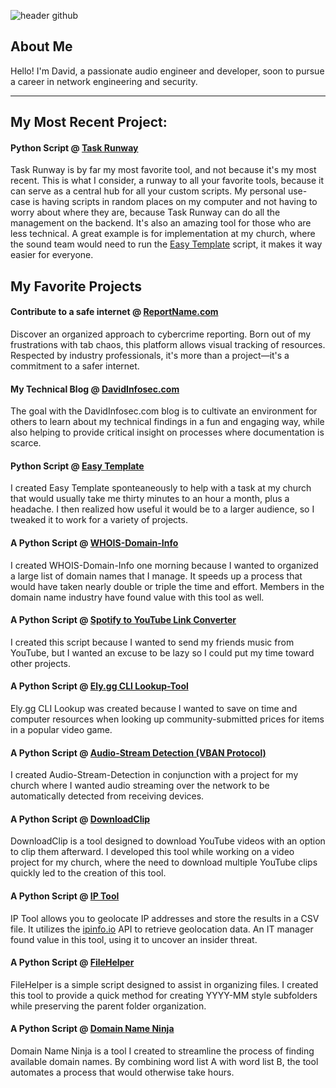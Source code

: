 
![header github](https://github.com/davidinfosec/DavidInfosec/assets/87215831/8c95dbfe-0310-4ef9-ae0f-92636d129cda)


## About Me

Hello! I'm David, a passionate audio engineer and developer, soon to pursue a career in network engineering and security.

---

## My Most Recent Project:

#### Python Script @ [Task Runway](https://www.github.com/davidinfosec/task-runway)

Task Runway is by far my most favorite tool, and not because it's my most recent. This is what I consider, a runway to all your favorite tools, because it can serve as a central hub for all your custom scripts. My personal use-case is having scripts in random places on my computer and not having to worry about where they are, because Task Runway can do all the management on the backend. It's also an amazing tool for those who are less technical. A great example is for implementation at my church, where the sound team would need to run the [Easy Template](https://www.github.com/davidinfosec/easy-template) script, it makes it way easier for everyone. 

## My Favorite Projects

#### Contribute to a safe internet @ [ReportName.com](https://www.ReportName.com)

Discover an organized approach to cybercrime reporting. Born out of my frustrations with tab chaos, this platform allows visual tracking of resources. Respected by industry professionals, it's more than a project—it's a commitment to a safer internet.

#### My Technical Blog @ [DavidInfosec.com](https://www.DavidInfosec.com)

The goal with the DavidInfosec.com blog is to cultivate an environment for others to learn about my technical findings in a fun and engaging way, while also helping to provide critical insight on processes where documentation is scarce.

#### Python Script @ [Easy Template](https://www.github.com/davidinfosec/easy-template)

I created Easy Template sponteaneously to help with a task at my church that would usually take me thirty minutes to an hour a month, plus a headache. I then realized how useful it would be to a larger audience, so I tweaked it to work for a variety of projects.

#### A Python Script @ [WHOIS-Domain-Info](https://github.com/davidinfosec/whois-domain-info) 

I created WHOIS-Domain-Info one morning because I wanted to organized a large list of domain names that I manage. It speeds up a process that would have taken nearly double or triple the time and effort. Members in the domain name industry have found value with this tool as well.

#### A Python Script @ [Spotify to YouTube Link Converter](https://github.com/davidinfosec/sp.py)

I created this script because I wanted to send my friends music from YouTube, but I wanted an excuse to be lazy so I could put my time toward other projects.

#### A Python Script @ [Ely.gg CLI Lookup-Tool](https://github.com/davidinfosec/Ely.gg-CLI-Lookup-Tool)

Ely.gg CLI Lookup was created because I wanted to save on time and computer resources when looking up community-submitted prices for items in a popular video game.

#### A Python Script @ [Audio-Stream Detection (VBAN Protocol)](https://github.com/davidinfosec/VBAN-Stream-Detect)

I created Audio-Stream-Detection in conjunction with a project for my church where I wanted audio streaming over the network to be automatically detected from receiving devices.

#### A Python Script @ [DownloadClip](https://github.com/davidinfosec/downloadclip)

DownloadClip is a tool designed to download YouTube videos with an option to clip them afterward. I developed this tool while working on a video project for my church, where the need to download multiple YouTube clips quickly led to the creation of this tool.

#### A Python Script @ [IP Tool](https://github.com/davidinfosec/IP-Tool)

IP Tool allows you to geolocate IP addresses and store the results in a CSV file. It utilizes the [ipinfo.io](https://ipinfo.io) API to retrieve geolocation data. An IT manager found value in this tool, using it to uncover an insider threat.

#### A Python Script @ [FileHelper](https://github.com/davidinfosec/filehelper)

FileHelper is a simple script designed to assist in organizing files. I created this tool to provide a quick method for creating YYYY-MM style subfolders while preserving the parent folder organization.

#### A Python Script @ [Domain Name Ninja](https://github.com/davidinfosec/Domain-Name-Ninja)

Domain Name Ninja is a tool I created to streamline the process of finding available domain names. By combining word list A with word list B, the tool automates a process that would otherwise take hours.



